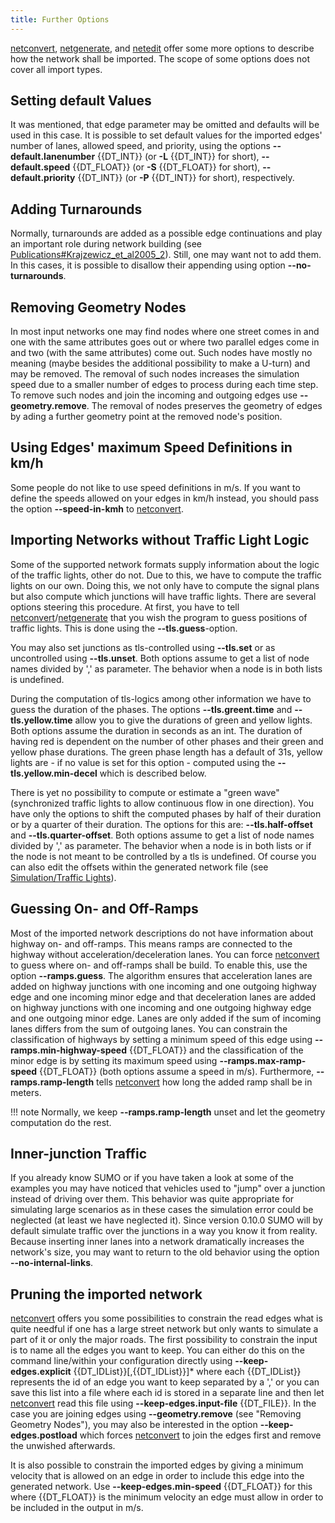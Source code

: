 ```yaml
---
title: Further Options
---
```


[netconvert](../netconvert.md),
[netgenerate](../netgenerate.md), and [netedit](../Netedit/index.md)
offer some more options to describe how the network shall be imported.
The scope of some options does not cover all import types.

## Setting default Values

It was mentioned, that edge parameter may be omitted and defaults will
be used in this case. It is possible to set default values for the
imported edges' number of lanes, allowed speed, and priority, using the
options **--default.lanenumber** {{DT_INT}} (or **-L** {{DT_INT}} for short), **--default.speed** {{DT_FLOAT}} (or **-S** {{DT_FLOAT}} for short), **--default.priority** {{DT_INT}} (or **-P** {{DT_INT}} for short),
respectively.

## Adding Turnarounds

Normally, turnarounds are added as a possible edge continuations and
play an important role during network building (see
[Publications\#Krajzewicz_et_al2005_2](../Publications.md#krajzewicz_et_al2005_2)).
Still, one may want not to add them. In this cases, it is possible to
disallow their appending using option **--no-turnarounds**.

## Removing Geometry Nodes

In most input networks one may find nodes where one street comes in and
one with the same attributes goes out or where two parallel edges come
in and two (with the same attributes) come out. Such nodes have mostly
no meaning (maybe besides the additional possibility to make a U-turn)
and may be removed. The removal of such nodes increases the simulation
speed due to a smaller number of edges to process during each time step.
To remove such nodes and join the incoming and outgoing edges use **--geometry.remove**. The
removal of nodes preserves the geometry of edges by ading a further
geometry point at the removed node's position.

## Using Edges' maximum Speed Definitions in km/h

Some people do not like to use speed definitions in m/s. If you want to
define the speeds allowed on your edges in km/h instead, you should pass
the option **--speed-in-kmh** to [netconvert](../netconvert.md).

## Importing Networks without Traffic Light Logic

Some of the supported network formats supply information about the logic
of the traffic lights, other do not. Due to this, we have to compute the
traffic lights on our own. Doing this, we not only have to compute the
signal plans but also compute which junctions will have traffic lights.
There are several options steering this procedure. At first, you have to
tell
[netconvert](../netconvert.md)/[netgenerate](../netgenerate.md)
that you wish the program to guess positions of traffic lights. This is
done using the **--tls.guess**-option.

You may also set junctions as tls-controlled using **--tls.set** or as uncontrolled
using **--tls.unset**. Both options assume to get a list of node names divided by ','
as parameter. The behavior when a node is in both lists is undefined.

During the computation of tls-logics among other information we have to
guess the duration of the phases. The options **--tls.greent.time** and **--tls.yellow.time** allow you to give
the durations of green and yellow lights. Both options assume the
duration in seconds as an int. The duration of having red is dependent
on the number of other phases and their green and yellow phase
durations. The green phase length has a default of 31s, yellow lights
are - if no value is set for this option - computed using the **--tls.yellow.min-decel** which is
described below.

There is yet no possibility to compute or estimate a "green wave"
(synchronized traffic lights to allow continuous flow in one direction).
You have only the options to shift the computed phases by half of their
duration or by a quarter of their duration. The options for this are: **--tls.half-offset**
and **--tls.quarter-offset**. Both options assume to get a list of node names divided by ',' as
parameter. The behavior when a node is in both lists or if the node is
not meant to be controlled by a tls is undefined. Of course you can also
edit the offsets within the generated network file (see
[Simulation/Traffic Lights](../Simulation/Traffic_Lights.md)).

## Guessing On- and Off-Ramps

Most of the imported network descriptions do not have information about
highway on- and off-ramps. This means ramps are connected to the highway
without acceleration/deceleration lanes. You can force
[netconvert](../netconvert.md) to guess where on- and off-ramps
shall be build. To enable this, use the option **--ramps.guess**. The algorithm ensures
that acceleration lanes are added on highway junctions with one incoming
and one outgoing highway edge and one incoming minor edge and that
deceleration lanes are added on highway junctions with one incoming and
one outgoing highway edge and one outgoing minor edge. Lanes are only
added if the sum of incoming lanes differs from the sum of outgoing
lanes. You can constrain the classification of highways by setting a
minimum speed of this edge using **--ramps.min-highway-speed** {{DT_FLOAT}} and the classification of the minor
edge is by setting its maximum speed using **--ramps.max-ramp-speed** {{DT_FLOAT}} (both options assume a speed
in m/s). Furthermore, **--ramps.ramp-length** tells [netconvert](../netconvert.md) how
long the added ramp shall be in meters.

!!! note
    Normally, we keep **--ramps.ramp-length** unset and let the geometry computation do the rest.

## Inner-junction Traffic

If you already know SUMO or if you have taken a look at some of the
examples you may have noticed that vehicles used to "jump" over a
junction instead of driving over them. This behavior was quite
appropriate for simulating large scenarios as in these cases the
simulation error could be neglected (at least we have neglected it).
Since version 0.10.0 SUMO will by default simulate traffic over the
junctions in a way you know it from reality. Because inserting inner
lanes into a network dramatically increases the network's size, you may
want to return to the old behavior using the option **--no-internal-links**.

## Pruning the imported network

[netconvert](../netconvert.md) offers you some possibilities to
constrain the read edges what is quite needful if one has a large street
network but only wants to simulate a part of it or only the major roads.
The first possibility to constrain the input is to name all the edges
you want to keep. You can either do this on the command line/within your
configuration directly using **--keep-edges.explicit** {{DT_IDList}}[,{{DT_IDList}}\]\* where each {{DT_IDList}} represents the id of an edge
you want to keep separated by a ',' or you can save this list into a
file where each id is stored in a separate line and then let
[netconvert](../netconvert.md) read this file using **--keep-edges.input-file** {{DT_FILE}}. In the case
you are joining edges using **--geometry.remove** (see "Removing Geometry Nodes"), you may
also be interested in the option **--keep-edges.postload** which forces
[netconvert](../netconvert.md) to join the edges first and remove
the unwished afterwards.

It is also possible to constrain the imported edges by giving a minimum
velocity that is allowed on an edge in order to include this edge into
the generated network. Use **--keep-edges.min-speed** {{DT_FLOAT}} for this where {{DT_FLOAT}} is the minimum velocity an
edge must allow in order to be included in the output in m/s.
